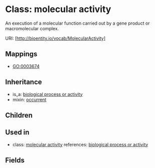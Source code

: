 # Class: molecular activity


An execution of a molecular function carried out by a gene product or macromolecular complex.

URI: [http://bioentity.io/vocab/MolecularActivity]
## Mappings

 * [GO:0003674](http://purl.obolibrary.org/obo/GO_0003674)
## Inheritance

 *  is_a: [biological process or activity](BiologicalProcessOrActivity.md)
 *  mixin: [occurrent](Occurrent.md)
## Children

## Used in

 *  class: [molecular activity](MolecularActivity.md) references: [biological process or activity](BiologicalProcessOrActivity.md)
## Fields

